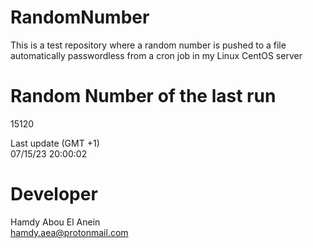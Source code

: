 # RandomNumber    
This is a test repository where a random number is pushed to a file automatically passwordless from a cron job in my Linux CentOS server    
# Random Number of the last run   
15120
      
Last update (GMT +1)    
07/15/23 20:00:02
# Developer    
Hamdy Abou El Anein   
hamdy.aea@protonmail.com
